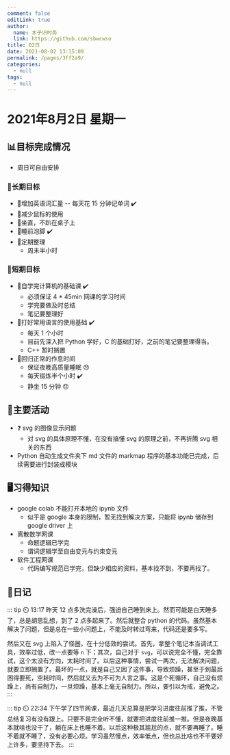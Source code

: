```yaml
---
comment: false
editLink: true
author: 
  name: 木子识时务
  link: https://github.com/sbwcwso
title: 02日
date: 2021-08-02 13:15:09
permalink: /pages/3ff2a9/
categories: 
  - null
tags: 
  - null
---
```


# 2021年8月2日 星期一

## 📊目标完成情况

- 周日可自由安排

### 🐺长期目标

- 🚢增加英语词汇量 -- 每天花 15 分钟记单词  ✔️
- 🚢减少鼠标的使用
- 🚢坐直，不趴在桌子上
- 🚢睡前泡脚  ✔️
- 🚢定期整理
  - 周未半小时

### 🐆短期目标

- 🚗自学完计算机的基础课  ✔️
  - 必须保证 4 * 45min 网课的学习时间
  - 学完要做及时总结
  - 笔记要整理好
- 🚗打好常用语言的使用基础  ✔️
  - 每天 1 个小时
  - 目前先深入把 Python 学好，C 的基础打好，之前的笔记要整理得当。
  - C++ 暂时搁置
- 🚗回归正常的作息时间
  - 保证夜晚高质量睡眠  😞
  - 每天锻炼半个小时  ✔️
  - 静坐 15 分钟  😞

## 🏃主要活动

- ❓ svg 的图像显示问题
  - 对 svg 的具体原理不懂，在没有搞懂 svg 的原理之前，不再折腾 svg 相关的东西
- Python 自动生成文件夹下 md 文件的 markmap 程序的基本功能已完成，后续需要进行封装成模块

## 🖥️习得知识

- google colab 不能打开本地的 ipynb 文件
  - 似乎是 google 本身的限制，暂无找到解决方案，只能将 ipynb 储存到 google driver 上
- 离散数学网课
  - 命题逻辑已学完
  - 谓词逻辑学至自由变元与约束变元
- 软件工程网课
  - 代码编写规范已学完，但缺少相应的资料，基本找不到，不要再找了。


## 🤔日记

::: tip ⏲️ 13:17
昨天 12 点多洗完澡后，强迫自己睡到床上。然而可能是白天睡多了，总是胡思乱想，到了 2 点多起来了。然后就整合 python 的代码。虽然基本解决了问题，但是总在一些小问题上，不能及时转过弯来，代码还是要多写。

然后又在 svg 上陷入了怪圈，在十分低效的尝试。首先，拿整个笔记本当调试工具，效率过低，改一点要等 `n` 下；其次，自己对于 `svg`，可以说完全不懂，完全靠试，这个太没有方向，太耗时间了。以后这种事情，尝试一两次，无法解决问题，就要立即搁置了。最坏的一点，就是自己又因了这件事，导致烦躁，甚至于到最后困得要死，空耗时间，然后就又去为不可为人言之事。这是个死循环，自己没有烦躁上，尚有自制力，一旦烦躁，基本上毫无自制力。所以，要引以为戒，避免之。
:::

::: tip ⏲️ 22:34
下午学了四节网课，最近几天总算是把学习进度往前推了推，不管总结复习有没有跟上。只要不是完全听不懂，就要把进度往前推一推。但是夜晚基本就啥也没干了，躺在床上也睡不着。以后这种极其尴尬的点，就不要再睡了。睡不着就不睡了，没有必要心烦。学习虽然慢点，效率低点，但也总比啥也不干要好上许多，要坚持下去。
:::
